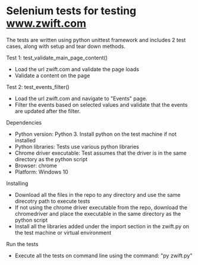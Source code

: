 # Selenium tests for testing www.zwift.com

The tests are written using python unittest framework and includes 2 test cases, along with setup and tear down methods.

Test 1: test_validate_main_page_content()
- Load the url zwift.com and validate the page loads
- Validate a content on the page

Test 2: test_events_filter() 
- Load the url zwift.com and navigate to "Events" page. 
- Filter the events based on selected values and validate that the events are updated after the filter.

Dependencies

- Python version: Python 3. Install python on the test machine if not installed
- Python libraries: Tests use various python libraries
- Chrome driver executable: Test assumes that the driver is in the same directory as the python script 
- Browser: chrome 
- Platform: Windows 10


Installing

- Download all the files in the repo to any directory and use the same direcotry path to execute tests
- If not using the chrome driver executable from the repo, download the chromedriver and place the executable in the same directory as the python script
- Install all the libraries added under the import section in the zwift.py on the test machine or virtual environment

Run the tests

- Execute all the tests on command line using the command: "py zwift.py"
